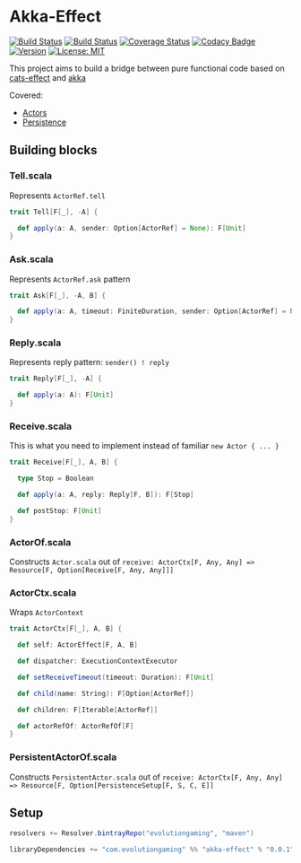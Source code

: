 # Akka-Effect
[![Build Status](https://github.com/evolution-gaming/akka-effect/workflows/CI/badge.svg)](https://github.com/evolution-gaming/akka-effect/actions?query=workflow%3ACI) 
[![Build Status](https://travis-ci.org/evolution-gaming/akka-effect.svg)](https://travis-ci.org/evolution-gaming/akka-effect)
[![Coverage Status](https://coveralls.io/repos/evolution-gaming/akka-effect/badge.svg)](https://coveralls.io/r/evolution-gaming/akka-effect)
[![Codacy Badge](https://api.codacy.com/project/badge/Grade/bd019acfc1f04f7aae90beee7e59e15d)](https://www.codacy.com/app/evolution-gaming/akka-effect?utm_source=github.com&amp;utm_medium=referral&amp;utm_content=evolution-gaming/akka-effect&amp;utm_campaign=Badge_Grade)
[![Version](https://api.bintray.com/packages/evolutiongaming/maven/akka-effect/images/download.svg)](https://bintray.com/evolutiongaming/maven/akka-effect/_latestVersion)
[![License: MIT](https://img.shields.io/badge/License-MIT-yellowgreen.svg)](https://opensource.org/licenses/MIT)

This project aims to build a bridge between pure functional code based on [cats-effect](https://typelevel.org/cats-effect) and [akka](https://akka.io)

Covered:
* [Actors](https://doc.akka.io/docs/akka/current/actors.html)
* [Persistence](https://doc.akka.io/docs/akka/current/persistence.html)

## Building blocks 

### Tell.scala

Represents `ActorRef.tell`

```scala
trait Tell[F[_], -A] {

  def apply(a: A, sender: Option[ActorRef] = None): F[Unit]
}
```


### Ask.scala

Represents `ActorRef.ask` pattern

```scala
trait Ask[F[_], -A, B] {

  def apply(a: A, timeout: FiniteDuration, sender: Option[ActorRef] = None): F[B]
}
```


### Reply.scala

Represents reply pattern: `sender() ! reply`

```scala
trait Reply[F[_], -A] {

  def apply(a: A): F[Unit]
}
```


### Receive.scala

This is what you need to implement instead of familiar `new Actor { ... }`  

```scala
trait Receive[F[_], A, B] {

  type Stop = Boolean

  def apply(a: A, reply: Reply[F, B]): F[Stop]

  def postStop: F[Unit]
}
```


### ActorOf.scala

Constructs `Actor.scala` out of `receive: ActorCtx[F, Any, Any] => Resource[F, Option[Receive[F, Any, Any]]]`


### ActorCtx.scala

Wraps `ActorContext`

```scala
trait ActorCtx[F[_], A, B] {

  def self: ActorEffect[F, A, B]

  def dispatcher: ExecutionContextExecutor

  def setReceiveTimeout(timeout: Duration): F[Unit]

  def child(name: String): F[Option[ActorRef]]

  def children: F[Iterable[ActorRef]]

  def actorRefOf: ActorRefOf[F]
}
```


### PersistentActorOf.scala

Constructs `PersistentActor.scala` out of `receive: ActorCtx[F, Any, Any] => Resource[F, Option[PersistenceSetup[F, S, C, E]]`
 

## Setup

```scala
resolvers += Resolver.bintrayRepo("evolutiongaming", "maven")

libraryDependencies += "com.evolutiongaming" %% "akka-effect" % "0.0.1"
```